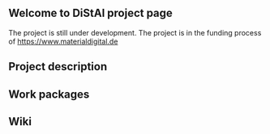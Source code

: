 ## Welcome to DiStAl project page

The project is still under development. The project is in the funding process of https://www.materialdigital.de

## Project description

## Work packages

## Wiki

